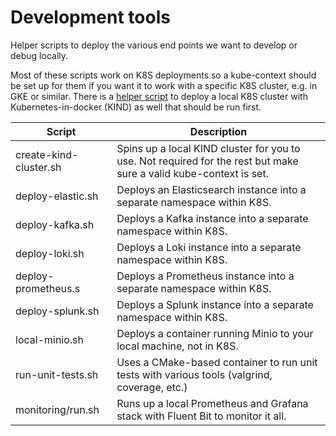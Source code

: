 # Development tools

Helper scripts to deploy the various end points we want to develop or debug locally.

Most of these scripts work on K8S deployments so a kube-context should be set up for them if you want it to work with a specific K8S cluster, e.g. in GKE or similar.
There is a [helper script](./create-kind-cluster.sh) to deploy a local K8S cluster with Kubernetes-in-docker (KIND) as well that should be run first.

| Script                | Description                                                                                                        |
|-----------------------|--------------------------------------------------------------------------------------------------------------------|
|create-kind-cluster.sh | Spins up a local KIND cluster for you to use. Not required for the rest but make sure a valid kube-context is set. |
|deploy-elastic.sh      | Deploys an Elasticsearch instance into a separate namespace within K8S.                                            |
|deploy-kafka.sh        | Deploys a Kafka instance into a separate namespace within K8S.                                                     |
|deploy-loki.sh         | Deploys a Loki instance into a separate namespace within K8S.                                                      |
|deploy-prometheus.s    | Deploys a Prometheus instance into a separate namespace within K8S.                                                |
|deploy-splunk.sh       | Deploys a Splunk instance into a separate namespace within K8S.                                                    |
|local-minio.sh         | Deploys a container running Minio to your local machine, not in K8S.                                               |
|run-unit-tests.sh      | Uses a CMake-based container to run unit tests with various tools (valgrind, coverage, etc.)                       |
|monitoring/run.sh      | Runs up a local Prometheus and Grafana stack with Fluent Bit to monitor it all.                                    |

